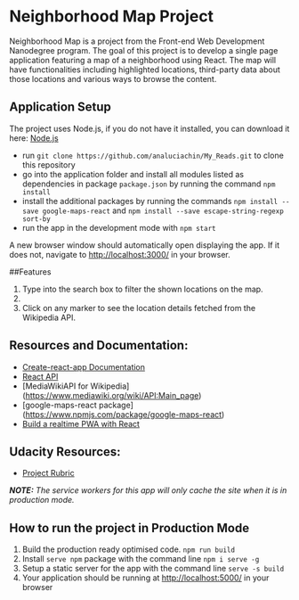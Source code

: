 # Neighborhood Map Project

Neighborhood Map is a project from the Front-end Web Development Nanodegree program. The goal of this project is to develop a single page application featuring a map of a neighborhood using React. The map will have functionalities including highlighted locations, third-party data about those locations and various ways to browse the content.

## Application Setup

The project uses Node.js, if you do not have it installed, you can download it here: [Node.js](https://nodejs.org/en/)

* run `git clone https://github.com/analuciachin/My_Reads.git` to clone this repository 
* go into the application folder and install all modules listed as dependencies in package `package.json` by running the command `npm install`
* install the additional packages by running the commands `npm install --save google-maps-react` and `npm install --save escape-string-regexp sort-by`
* run the app in the development mode with `npm start`

A new browser window should automatically open displaying the app. If it does not, navigate to [http://localhost:3000/](http://localhost:3000/) in your browser.


##Features
1. Type into the search box to filter the shown locations on the map.
2. 
3. Click on any marker to see the location details fetched from the Wikipedia API.


## Resources and Documentation:
* [Create-react-app Documentation](https://github.com/facebookincubator/create-react-app)
* [React API](https://facebook.github.io/react/docs/react-api.html)
* [MediaWikiAPI for Wikipedia] (https://www.mediawiki.org/wiki/API:Main_page)
* [google-maps-react package] (https://www.npmjs.com/package/google-maps-react)
* [Build a realtime PWA with React](https://medium.com/front-end-hacking/build-a-realtime-pwa-with-react-99e7b0fd3270)

## Udacity Resources:
* [Project Rubric](https://review.udacity.com/#!/rubrics/1351/view)


***NOTE:*** *The service workers for this app will only cache the site when it is in production mode.*

## How to run the project in Production Mode

1. Build the production ready optimised code. `npm run build`
2. Install `serve npm` package with the command line `npm i serve -g`
3. Setup a static server for the app with the command line `serve -s build`
4. Your application should be running at [http://localhost:5000/](http://localhost:5000) in your browser 